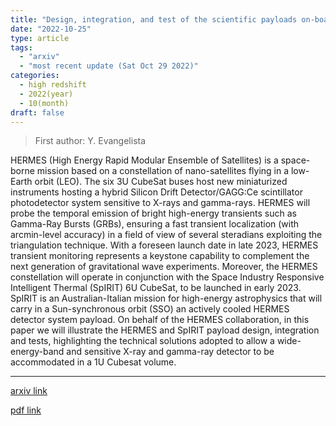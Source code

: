 ```yaml
---
title: "Design, integration, and test of the scientific payloads on-board the HERMES constellation and the SpIRIT mission"
date: "2022-10-25"
type: article
tags:
  - "arxiv"
  - "most recent update (Sat Oct 29 2022)"
categories:
  - high redshift
  - 2022(year)
  - 10(month)
draft: false
---
```


> First author: Y. Evangelista

 HERMES (High Energy Rapid Modular Ensemble of Satellites) is a space-borne
mission based on a constellation of nano-satellites flying in a low-Earth orbit
(LEO). The six 3U CubeSat buses host new miniaturized instruments hosting a
hybrid Silicon Drift Detector/GAGG:Ce scintillator photodetector system
sensitive to X-rays and gamma-rays. HERMES will probe the temporal emission of
bright high-energy transients such as Gamma-Ray Bursts (GRBs), ensuring a fast
transient localization (with arcmin-level accuracy) in a field of view of
several steradians exploiting the triangulation technique. With a foreseen
launch date in late 2023, HERMES transient monitoring represents a keystone
capability to complement the next generation of gravitational wave experiments.
Moreover, the HERMES constellation will operate in conjunction with the Space
Industry Responsive Intelligent Thermal (SpIRIT) 6U CubeSat, to be launched in
early 2023. SpIRIT is an Australian-Italian mission for high-energy
astrophysics that will carry in a Sun-synchronous orbit (SSO) an actively
cooled HERMES detector system payload. On behalf of the HERMES collaboration,
in this paper we will illustrate the HERMES and SpIRIT payload design,
integration and tests, highlighting the technical solutions adopted to allow a
wide-energy-band and sensitive X-ray and gamma-ray detector to be accommodated
in a 1U Cubesat volume.

---
[arxiv link](http://arxiv.org/abs/2210.13866v1)

[pdf link](http://arxiv.org/pdf/2210.13866v1)